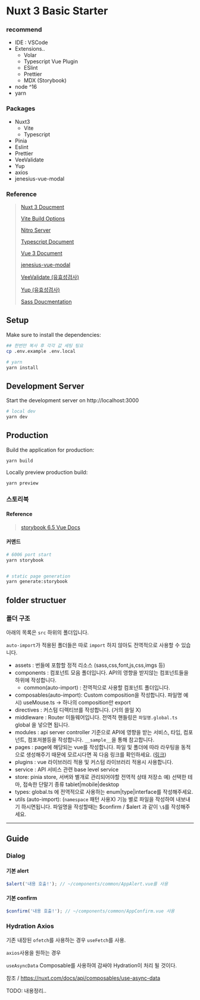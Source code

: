 # Nuxt 3 Basic Starter

### recommend

- IDE : VSCode
- Extensions..
  - Volar
  - Typescript Vue Plugin
  - ESlint
  - Prettier
  - MDX (Storybook)
- node ^16
- yarn

### Packages

- Nuxt3
  - Vite
  - Typescript
- Pinia
- Eslint
- Prettier
- VeeValidate
- Yup
- axios
- jenesius-vue-modal

### Reference

> [Nuxt 3 Doucment](https://nuxt.com/docs/getting-started/introduction)
>
> [Vite Build Options](https://vitejs.dev/config/build-options.html)
>
> [Nitro Server](https://nitro.unjs.io/config)
>
> [Typescript Document](https://www.typescriptlang.org/docs/handbook/2/basic-types.html)
>
> [Vue 3 Document](https://vuejs.org/guide/introduction.html)
>
> [jenesius-vue-modal](https://modal.jenesius.com/)
>
> [VeeValidate (유효성검사)](https://vee-validate.logaretm.com/v4/guide/overview/)
>
> [Yup (유효성검사)](https://github.com/jquense/yup)
>
> [Sass Doucmentation](https://sass-lang.com/documentation/)

## Setup

Make sure to install the dependencies:

```bash
## 한번만 복사 후 각각 값 세팅 팅요
cp .env.example .env.local

# yarn
yarn install

```

## Development Server

Start the development server on http://localhost:3000

```bash
# local dev
yarn dev

```

## Production

Build the application for production:

```bash
yarn build
```

Locally preview production build:

```bash
yarn preview
```

### 스토리북

#### Reference

> [storybook 6.5 Vue Docs](https://storybook.js.org/docs/vue/get-started/why-storybook)

#### 커맨드

```bash
# 6006 port start
yarn storybook


# static page generation
yarn generate:storybook
```

## folder structuer

### 폴더 구조

아래의 목록은 `src` 하위의 폴더입니다.

`auto-import`가 적용된 폴더들은 따로 `import` 하지 않아도 전역적으로 사용할 수 있습니다.

- assets : 번들에 포함할 정적 리소스 (sass,css,font,js,css,imgs 등)
- components : 컴포넌트 모음 폴더입니다. API의 영향을 받지않는 컴포넌트들을 하위에 작성합니다.
  - common(auto-import) : 전역적으로 사용할 컴포넌트 폴더입니다.
- composables(auto-import): Custom composition을 작성합니다.
  파일명 예시) useMouse.ts -> 하나의 composition만 export
- directives : 커스텀 디렉티브를 작성합니다. (거의 쓸일 X)
- middleware : Router 미들웨어입니다. 전역적 핸들링은 `파일명.global.ts` global 을 넣으면 됩니다.
- modules : api server controller 기준으로 API에 영향을 받는 서비스, 타입, 컴포넌트, 컴포저블등을 작성합니다. `__sample__`을 통해 참고합니다.
- pages : page에 해당되는 vue를 작성합니다. 파일 및 폴더에 따라 라우팅을 동적으로 생성해주기 때문에 모르시다면 꼭 다음 링크를 확인하세요. ([링크](https://nuxt.com/docs/guide/directory-structure/pages))
- plugins : vue 라이브러리 적용 및 커스텀 라이브러리 적용시 사용합니다.
- service : API 서비스 관련 base level service
- store: pinia store, 서버와 별개로 관리되어야할 전역적 상태 저장소 예) 선택한 테마, 접속한 단말기 종류 tablet|mobile|desktop
- types: global.ts 에 전역적으로 사용하는 enum|type|interface를 작성해주세요.
- utils (auto-import): (`namespace` 패턴 사용X) 기능 별로 파일을 작성하여 내보내기 하시면됩니다.
  파일명을 작성할때는 $confirm / $alert 과 같이 `\$`를 작성해주세요.

---

## Guide

### Dialog

#### 기본 alert

```js
$alert('내용 호출!'); // ~/components/common/AppAlert.vue를 사용
```

#### 기본 confirm

```js
$confirm('내용 호출!'); // ~/components/common/AppConfirm.vue 사용
```

### Hydration Axios

기존 내장된 `ofetch`를 사용하는 경우 `useFetch`를 사용.

`axios`사용을 원하는 경우

`useAsyncData` Composable를 사용하여 감싸야 Hydration이 처리 될 것이다.

참조 / https://nuxt.com/docs/api/composables/use-async-data

TODO: 내용정리..
